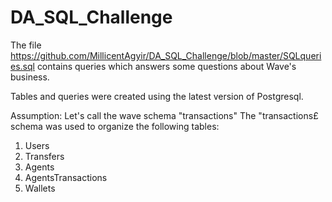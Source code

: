 # DA_SQL_Challenge

The file https://github.com/MillicentAgyir/DA_SQL_Challenge/blob/master/SQLqueries.sql contains queries which answers some questions about Wave's business.

Tables and queries were created using the latest version of Postgresql.

Assumption: Let's call the wave schema "transactions"
The "transactions£ schema was used to organize the following tables:

1) Users 
2) Transfers
3) Agents
4) AgentsTransactions
5) Wallets


